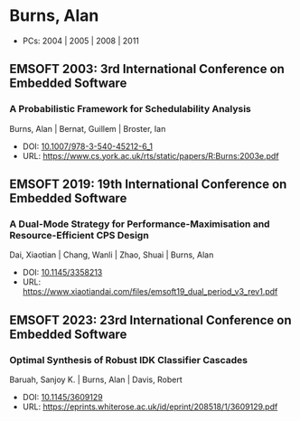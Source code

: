 # Burns, Alan

* PCs: 2004 | 2005 | 2008 | 2011

## EMSOFT 2003: 3rd International Conference on Embedded Software

### A Probabilistic Framework for Schedulability Analysis
Burns, Alan | Bernat, Guillem | Broster, Ian
* DOI: [10.1007/978-3-540-45212-6_1](https://doi.org/10.1007/978-3-540-45212-6_1)
* URL: <https://www.cs.york.ac.uk/rts/static/papers/R:Burns:2003e.pdf>

## EMSOFT 2019: 19th International Conference on Embedded Software

### A Dual-Mode Strategy for Performance-Maximisation and Resource-Efficient CPS Design
Dai, Xiaotian | Chang, Wanli | Zhao, Shuai | Burns, Alan
* DOI: [10.1145/3358213](https://doi.org/10.1145/3358213)
* URL: <https://www.xiaotiandai.com/files/emsoft19_dual_period_v3_rev1.pdf>

## EMSOFT 2023: 23rd International Conference on Embedded Software

### Optimal Synthesis of Robust IDK Classifier Cascades
Baruah, Sanjoy K. | Burns, Alan | Davis, Robert
* DOI: [10.1145/3609129](https://doi.org/10.1145/3609129)
* URL: <https://eprints.whiterose.ac.uk/id/eprint/208518/1/3609129.pdf>

